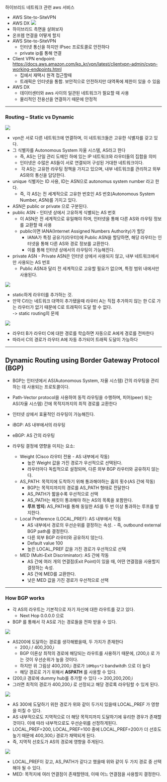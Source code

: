 하이브리드 네트워크 관련 aws 서비스
- AWS Site-to-SiteVPN
- AWS DX 
![](images/Pasted%20image%2020250223210354.png)
- 하이브리드 측면을 살펴보자
- 온프렘 연결을 어떻게 할지
-  AWS Site-to-SiteVPN
	- 인터넷 통신을 하지만 IPsec 프로토콜로 안전하다
	- private ip를 통해 연결
- Client VPN endpoint: https://docs.aws.amazon.com/ko_kr/vpn/latest/clientvpn-admin/cvpn-working-endpoints.html
	- 집에서 재택시 원격 접근할때 
	- 트래픽은 인터넷을 통함. 보안적으로 안전하지만 대역폭에 제한이 있을 수 있음
- AWS DX 
	- 데이터센터와 aws 사이의 일관된 네트워크가 필요할 때 사용
	- 물리적인 전용선을 연결하기 때문에 안정적
---
### Routing – Static vs Dynamic

![](images/Pasted%20image%2020250223210944.png)
- vpn은 서로 다른 네트워크에 연결하며, 이 네트워크들은 고유한 식별자를 갖고 있다.
- 그 식별자를 Autonomous System 자울 시스템, AS라고 한다
	- 즉, AS는 단일 관리 도메인 하에 있는 IP 네트워크와 라우터들의 집합을 의미
	- 인터넷은 수많은 AS들이 서로 연결되어 구성된 거대한 네트워크이다.
	-  각 AS는 고유한 라우팅 정책을 가지고 있으며, 내부 네트워크를 관리하고 외부 AS와의 통신을 담당한다.
- unique 식별자는 ID 사용, ID는 ASN으로 autonomus system number 라고 한다.
	- 즉, 각 AS는 전 세계적으로 고유한 번호인 AS 번호(Autonomous System Number, ASN)를 가지고 있다.
- ASN은 public or private 으로 구분된다.
- public ASN - 인터넷 상에서 고유하게 식별되는 AS 번호
	- 이 ASN은 전 세계적으로 유일해야 하며, 인터넷을 통해 다른 AS와 라우팅 정보를 교환할 때 사용
	- public이면 IANA(Internet Assigned Numbers Authority)가 할당
		- IANA가 특정 공유기(라우터)에 Public ASN을 할당하면, 해당 라우터는 인터넷을 통해 다른 AS와 경로 정보를 교환한다.
		- 이를 통해 인터넷 상에서의 라우팅이 가능해진다.
- private ASN - Private ASN은 인터넷 상에서 사용되지 않고, 내부 네트워크에서만 사용되는 AS 번호
	- Public ASN과 달리 전 세계적으로 고유할 필요가 없으며, 특정 범위 내에서만 사용된다.

	
![](images/Pasted%20image%2020250223211013.png)
- static하게 라우터를 추가하는 것.
- 만약 C라는 네트워크 대역이 추가됐을때 라우터 A는 직접 추가하지 않는 한 C로 가는 라우터가 없기 때문에 C로 트래픽이 도달 할 수 없다.  
  -> static routing의 문제

![](images/Pasted%20image%2020250223211024.png)
- 라우터 B가 라우터 C에 대한 경로를 학습하면 자동으로 A에게 경로를 전파한다
- 따라서 C의 경로가 라우터 A에 자동 추가되어 트래픽 도달이 가능하다

---
## Dynamic Routing using  Border Gateway Protocol (BGP)

- BGP는 인터넷에서 AS(Autonomous System, 자율 시스템) 간의 라우팅을 관리하는 데 사용되는 프로토콜이다.
- Path-Vector protocol을 사용하여 동적 라우팅을 수행하며, 피어(peer) 또는 AS(자율 시스템) 간에 목적지까지의 최적 경로를 교환한다
- 인터넷 상에서 효율적인 라우팅이 가능해진다.

- iBGP: AS 내부에서의 라우팅
- eBGP: AS 간의 라우팅
    
- 라우팅 결정에 영향을 미치는 요소:  
	- Weight (Cisco 라우터 전용 - AS 내부에서 작동) 
		- 높은 Weight 값을 가진 경로가 우선적으로 선택된다.
		- 라우터마다 독립적으로 설정되며, 다른 외부 BGP 라우터와 공유하지 않는다.
	- AS_PATH: 목적지에 도착하기 위해 통과해야하는 홉의 횟수(AS 간에 작동)
		- BGP는 목적지까지의 경로를 AS_PATH 형태로 전달한다
		- AS_PATH가 짧을수록 우선적으로 선택
		- AS_PATH는 패킷이 통과해야 하는 AS의 목록을 포함한다.
		- **루프 방지:** AS_PATH를 통해 동일한 AS를 두 번 이상 통과하는 루프를 방지한다.
	- Local Preference (LOCAL_PREF): AS 내부에서 작동  
		- AS 내부에서 경로의 우선순위를 결정하는 속성. - 즉, outbound external BGP path를 결정한다.
		- 다른 외부 BGP 라우터와 공유하지 않는다.
		- Default value 100
		- 높은 LOCAL_PREF 값을 가진 경로가 우선적으로 선택
	- MED (Multi-Exit Discriminator): AS 간에 작동
		- AS 간에 여러 개의 연결점(Exit Point)이 있을 때, 어떤 연결점을 사용할지 결정하는 속성. 
		- AS 간에 MED를 교환한다.
		- 낮은 MED 값을 가진 경로가 우선적으로 선택
--- 
### How BGP works

- 각 AS의 라우트는 기본적으로 자기 자신에 대한 라우트를 갖고 있다. 
	- Next Hop 0.0.0.0 으로
- BGP 를 통해서 각 AS로 가는 경로들을 전파 받을 수 있다.

![](images/Pasted%20image%2020250224211435.png)
- AS200에 도달하는 경로를 생각해봤을때, 두 가지가 존재한다
	- 200,i / 400,200,i 
	- BGP 이론상 최적의 경로에 해당되는 라우트를 사용하기 때문에, (200,i) 로 가는 것이 우선순위가 높을 것이다.
	- 하지만 위 그림상 400,200,i 경로가 `10Mbps*2` bandwitdh 으로 더 높다
	- 해당 경로로 가기 위해서 **ASPATH** 를 사용할 수 있다.
- (200,i) 경로에 dummy hub를 추가할 수 있다 -> 200,200,200,i
- 그러면 최적의 경로가 400,200,i 로 선정되고 해당 경로록 라우팅할 수 있게 된다.


![](images/Pasted%20image%2020250224211504.png)
- AS 300에 도달하기 위한 경로가 위와 같이 두가지 있을때 LOCAL_PREF 가 영향을 미칠 수 있다.
- AS 내부적으로도 지역적으로 더 해당 목적지까지 도달하기에 유리한 경우가 존재할 것이다. 이에 따라 내부적으로도 우선순위를 선정하게된다.
- LOCAL_PREF=200, LOCAL_PREF=100 중에 LOCAL_PREF=200가 더 선호도 높기 때문에 400,300,i 경로가 채택되게 된다.
- 즉, 지역적 선호도가 AS의 경로에 영향을 주게된다.

![](images/Pasted%20image%2020250224211541.png)
- LOCAL_PREF이 갖고, AS_PATH가 같다고 했을때 위와 같이 두 가지 경로 중 선택해야 될 수 있다.
- MED: 목적지에 여러 연결점이 존재할텐데, 이때 어느 연결점을 사용할지 결정한다.